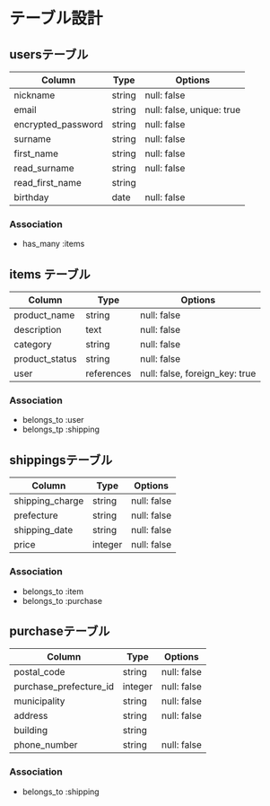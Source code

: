 # テーブル設計

## usersテーブル 

| Column              | Type    | Options                   |
| ------------------- | --------| --------------------------|
| nickname            | string  | null: false               |
| email               | string  | null: false, unique: true |
| encrypted_password  | string  | null: false               |
| surname             | string  | null: false               |
| first_name          | string  | null: false               |
| read_surname        | string  | null: false               |
| read_first_name     | string  |                           |
| birthday            | date    | null: false               |

### Association

- has_many :items

 ## items テーブル

 | Column         | Type       |     Options                    |
 | -------------- | ---------- | ------------------------------ |
 | product_name   | string     | null: false                    |
 | description    | text       | null: false                    |
 | category       | string     | null: false                    | 
 | product_status | string     | null: false                    | 
 | user           | references | null: false, foreign_key: true |
 
### Association

- belongs_to :user
- belongs_tp :shipping

## shippingsテーブル

| Column          | Type    | Options     |
| --------------- | --------| ----------- |
| shipping_charge | string  | null: false |
| prefecture      | string  | null: false |
| shipping_date   | string  | null: false |
| price           | integer | null: false |

### Association
- belongs_to :item
- belongs_to :purchase

## purchaseテーブル

| Column                 | Type    | Options     | 
| -------------------    | ------- | ----------  |
| postal_code            | string  | null: false |
| purchase_prefecture_id | integer | null: false |
| municipality           | string  | null: false |
| address                | string  | null: false |
| building               | string  |             | 
| phone_number           | string  | null: false |

### Association

- belongs_to :shipping